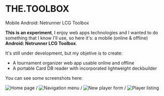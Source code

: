 THE.TOOLBOX
======

Mobile Android: Netrunner LCG Toolbox

**This is an experiment**, I enjoy web apps technologies and I wanted to do something that I know I'll use, so here it's: a mobile (online & offline) **Android: Netrunner LCG Toolbox**.

It's still under development, but my objetive is to create:
* A tournament organizer web app usable online and offline
* A portable Card DB reader with incorporated lightweight deckbuilder

You can see some screenshots here:

![Home page](https://lh4.googleusercontent.com/-pCWfFGTmiyc/UhSX68vKJXI/AAAAAAAACDU/HlBvxYx2d2M/w329-h489-no/the.toolbox.home.png) / ![Navigation menu](https://lh4.googleusercontent.com/-M6sQf8YDGrA/UhSX6558gfI/AAAAAAAACDc/8InEEOepwA0/w329-h490-no/the.toolbox.menu.png) / ![New player form](https://lh6.googleusercontent.com/-nabkPNE_cYI/UhSX6xNMC8I/AAAAAAAACDY/0hkDJSHkMzE/w327-h487-no/the.toolbox.newplayer.png) / ![Player listing](https://lh5.googleusercontent.com/-odDdyg5Zbyc/UhSX7cyCoYI/AAAAAAAACDk/22uu3P6CXyM/w331-h490-no/the.toolbox.players.png)
